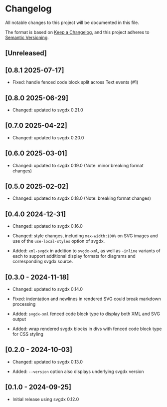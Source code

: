 # Changelog

All notable changes to this project will be documented in this file.

The format is based on [Keep a Changelog](https://keepachangelog.com/en/1.0.0/),
and this project adheres to [Semantic Versioning](https://semver.org/spec/v2.0.0.html).

## [Unreleased]

## [0.8.1 2025-07-17]

- Fixed: handle fenced code block split across Text events (#1)

## [0.8.0 2025-06-29]

- Changed: updated to svgdx 0.21.0

## [0.7.0 2025-04-22]

- Changed: updated to svgdx 0.20.0

## [0.6.0 2025-03-01]

- Changed: updated to svgdx 0.19.0 (Note: minor breaking format changes)

## [0.5.0 2025-02-02]

- Changed: updated to svgdx 0.18.0 (Note: breaking format changes)

## [0.4.0 2024-12-31]

- Changed: updated to svgdx 0.16.0

- Changed: style changes, including `max-width:100%` on SVG images and use of the
  `use-local-styles` option of svgdx.

- Added: `xml-svgdx` in addition to `svgdx-xml`, as well as `-inline` variants of each
  to support additional display formats for diagrams and corresponding svgdx source.

## [0.3.0 - 2024-11-18]

- Changed: updated to svgdx 0.14.0

- Fixed: indentation and newlines in rendered SVG could break markdown processing

- Added: `svgdx-xml` fenced code block type to display both XML and SVG output

- Added: wrap rendered svgdx blocks in divs with fenced code block type for CSS styling

## [0.2.0 - 2024-10-03]

- Changed: updated to svgdx 0.13.0

- Added: `--version` option also displays underlying svgdx version

## [0.1.0 - 2024-09-25]

- Initial release using svgdx 0.12.0

